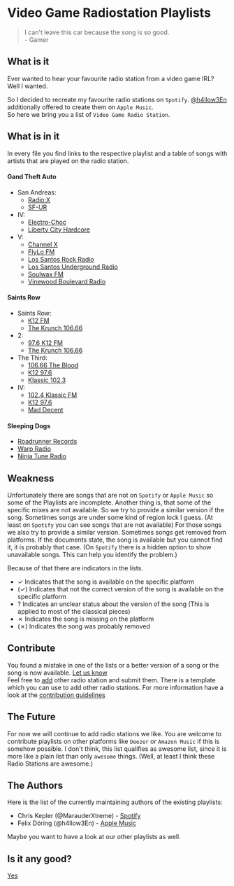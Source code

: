 # Video Game Radiostation Playlists

> I can't leave this car because the song is so good.    
\- Gamer

## What is it

Ever wanted to hear your favourite radio station from a video game IRL?  
Well I wanted.

So I decided to recreate my favourite radio stations on `Spotify`. [@h4llow3En](https://github.com/h4llow3En) additionally offered to create them on `Apple Music`.  
So here we bring you a list of `Video Game Radio Station`.

## What is in it

In every file you find links to the respective playlist and a table of songs with artists that are played on the radio station.
#### Gand Theft Auto
- San Andreas:
    - [Radio:X](Grand%20Theft%20Auto/San%20Andreas/Radio:X.md)
    - [SF-UR](Grand%20Theft%20Auto/San%20Andreas/SF-UR.md)
- IV:
    - [Electro-Choc](Grand%20Theft%20Auto/IV/Electro-Choc.md)
    - [Liberty City Hardcore](Grand%20Theft%20Auto/IV/Liberty%20City%20Hardcore.md)
- V:
    - [Channel X](Grand%20Theft%20Auto/V/Channel%20X.md)
    - [FlyLo FM](Grand%20Theft%20Auto/V/FlyLo%20FM.md)
    - [Los Santos Rock Radio](Grand%20Theft%20Auto/V/Los%20Santos%20Rock%20Radio.md)
    - [Los Santos Underground Radio](Grand%20Theft%20Auto/V/Los%20Santos%20Underground%20Radio.md)
    - [Soulwax FM](Grand%20Theft%20Auto/V/Soulwax%20FM.md)
    - [Vinewood Boulevard Radio](Grand%20Theft%20Auto/V/Vinewood%20Boulevard%20Radio.md)

#### Saints Row
- Saints Row:
    - [K12 FM](Saints%20Row/Saints%20Row/K12%20FM.md)
    - [The Krunch 106.66](Saints%20Row/Saints%20Row/The%20Krunch%20106.66.md)
- 2:
    - [97.6 K12 FM](Saints%20Row/2/97.6%20K12%20FM.md)
    - [The Krunch 106.66](Saints%20Row/2/The%20Krunch%20106.66.md)
- The Third:
    - [106.66 The Blood](Saints%20Row/The%20Third/106.66%20The%20Blood.md)
    - [K12 97.6](Saints%20Row/The%20Third/K12%2097.6.md)
    - [Klassic 102.3](Saints%20Row/The%20Third/Klassic%20102.4.md)
- IV:
    - [102.4 Klassic FM](Saints%20Row/IV/102.4%20Klassic%20FM.md)
    - [K12 97.6](Saints%20Row/IV/K12%2097.6.md)
    - [Mad Decent](Saints%20Row/IV/Mad%20Decent.md)

#### Sleeping Dogs
- [Roadrunner Records](Sleeping%20Dogs/Roadrunner%20Records.md)
- [Warp Radio](Sleeping%20Dogs/Warp%20Radio.md)
- [Ninja Tune Radio](Sleeping%20Dogs/Ninja%20Tune%20Radio.md)

## Weakness

Unfortunately there are songs that are not on `Spotify` or `Apple Music` so some of the Playlists are incomplete. Another thing is, that some of the specific mixes are not available. So we try to provide a similar version if the song. Sometimes songs are under some kind of region lock I guess. (At least on `Spotify` you can see songs that are not available) For those songs we also try to provide a similar version. Sometimes songs get removed from platforms. If the documents state, the song is available but you cannot find it, it is probably that case. (On `Spotify` there is a hidden option to show unavailable songs. This can help you identify the problem.)

Because of that there are indicators in the lists.  
* ✓ Indicates that the song is available on the specific platform
* (✓) Indicates that not the correct version of the song is available on the specific platform
* ? Indicates an unclear status about the version of the song (This is applied to most of the classical pieces)
* ✗ Indicates the song is missing on the platform
* (✗) Indicates the song was probably removed

## Contribute

You found a mistake in one of the lists or a better version of a song or the song is now available. [Let us know](https://github.com/MarauderXtreme/game-radio-playlists/issues/new)  
Feel free to [add](https://github.com/MarauderXtreme/game-radio-playlists/compare) other radio station and submit them. There is a template which you can use to add other radio stations. For more information have a look at the [contribution guidelines](CONTRIBUTION.md)

## The Future

For now we will continue to add radio stations we like. You are welcome to contribute playlists on other platforms like `Deezer` or `Amazon Music` if this is somehow possible. I don't think, this list qualifies as awesome list, since it is more like a plain list than only `awesome` things. (Well, at least I think these Radio Stations are awesome.)

## The Authors

Here is the list of the currently maintaining authors of the existing playlists:
- Chris Kepler (@MarauderXtreme) - [Spotify](https://open.spotify.com/user/marauderxtreme)
- Felix Döring (@h4llow3En) - [Apple Music](https://itunes.apple.com/profile/h4llow3En)

Maybe you want to have a look at our other playlists as well.

## Is it any good?

[Yes](https://news.ycombinator.com/item?id=3067434)
